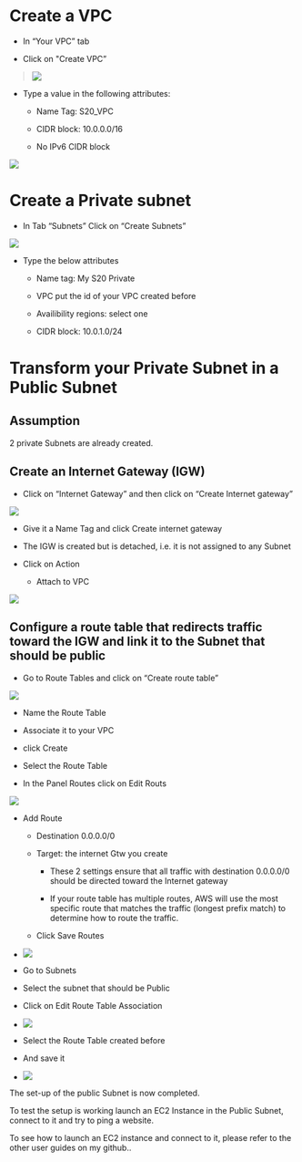 # Create a VPC

  - In “Your VPC” tab

  - Click on "Create VPC”

> ![](.//media/image1.png)

  - Type a value in the following attributes:
    
      - Name Tag: S20\_VPC
    
      - CIDR block: 10.0.0.0/16
    
      - No IPv6 CIDR block

![](.//media/image2.png)

# Create a Private subnet

  - In Tab “Subnets” Click on “Create Subnets”

![](.//media/image3.png)

  - Type the below attributes
    
      - Name tag: My S20 Private
    
      - VPC put the id of your VPC created before
    
      - Availibility regions: select one
    
      - CIDR block: 10.0.1.0/24

# Transform your Private Subnet in a Public Subnet

## Assumption

2 private Subnets are already created.

## Create an Internet Gateway (IGW)

  - Click on “Internet Gateway” and then click on “Create Internet
    gateway”

![](.//media/image4.png)

  - Give it a Name Tag and click Create internet gateway

  - The IGW is created but is detached, i.e. it is not assigned to any
    Subnet

  - Click on Action
    
      - Attach to
VPC

![](.//media/image5.png)

## Configure a route table that redirects traffic toward the IGW and link it to the Subnet that should be public

  - Go to Route Tables and click on “Create route table”

![](.//media/image6.png)

  - Name the Route Table

  - Associate it to your VPC

  - click Create

<!-- end list -->

  - Select the Route Table

  - In the Panel Routes click on Edit Routs

![](.//media/image7.png)

  - Add Route
    
      - Destination 0.0.0.0/0
    
      - Target: the internet Gtw you create
        
          - These 2 settings ensure that all traffic with destination
            0.0.0.0/0 should be directed toward the Internet gateway
        
          - If your route table has multiple routes, AWS will use the
            most specific route that matches the traffic (longest prefix
            match) to determine how to route the traffic.
    
      - Click Save Routes

  - ![](.//media/image8.png)

  - Go to Subnets

  - Select the subnet that should be Public

  - Click on Edit Route Table Association

  - ![](.//media/image9.png)

  - Select the Route Table created before

  - And save it

  - ![](.//media/image10.png)

The set-up of the public Subnet is now completed.

To test the setup is working launch an EC2 Instance in the Public
Subnet, connect to it and try to ping a website.

To see how to launch an EC2 instance and connect to it, please refer to
the other user guides on my github..

